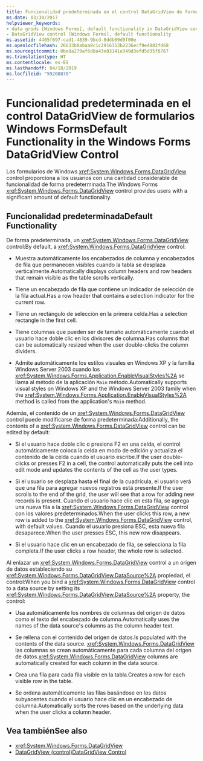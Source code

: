 ```yaml
---
title: Funcionalidad predeterminada en el control DataGridView de formularios Windows Forms
ms.date: 03/30/2017
helpviewer_keywords:
- data grids [Windows Forms], default functionality in DataGridView control
- DataGridView control [Windows Forms], default functionality
ms.assetid: 4405f697-cad1-4839-9bcd-8ddb09d9f00e
ms.openlocfilehash: 26633b0abaa8c1c2916153b2236ecf9e4982fd68
ms.sourcegitcommit: 0be8a279af6d8a43e03141e349d3efd5d35f8767
ms.translationtype: HT
ms.contentlocale: es-ES
ms.lasthandoff: 04/18/2019
ms.locfileid: "59208870"
---
```

# <a name="default-functionality-in-the-windows-forms-datagridview-control"></a><span data-ttu-id="3f0be-102">Funcionalidad predeterminada en el control DataGridView de formularios Windows Forms</span><span class="sxs-lookup"><span data-stu-id="3f0be-102">Default Functionality in the Windows Forms DataGridView Control</span></span>
<span data-ttu-id="3f0be-103">Los formularios de Windows <xref:System.Windows.Forms.DataGridView> control proporciona a los usuarios con una cantidad considerable de funcionalidad de forma predeterminada.</span><span class="sxs-lookup"><span data-stu-id="3f0be-103">The Windows Forms <xref:System.Windows.Forms.DataGridView> control provides users with a significant amount of default functionality.</span></span>  
  
## <a name="default-functionality"></a><span data-ttu-id="3f0be-104">Funcionalidad predeterminada</span><span class="sxs-lookup"><span data-stu-id="3f0be-104">Default Functionality</span></span>  
 <span data-ttu-id="3f0be-105">De forma predeterminada, un <xref:System.Windows.Forms.DataGridView> control:</span><span class="sxs-lookup"><span data-stu-id="3f0be-105">By default, a <xref:System.Windows.Forms.DataGridView> control:</span></span>  
  
-   <span data-ttu-id="3f0be-106">Muestra automáticamente los encabezados de columna y encabezados de fila que permanecen visibles cuando la tabla se desplaza verticalmente.</span><span class="sxs-lookup"><span data-stu-id="3f0be-106">Automatically displays column headers and row headers that remain visible as the table scrolls vertically.</span></span>  
  
-   <span data-ttu-id="3f0be-107">Tiene un encabezado de fila que contiene un indicador de selección de la fila actual.</span><span class="sxs-lookup"><span data-stu-id="3f0be-107">Has a row header that contains a selection indicator for the current row.</span></span>  
  
-   <span data-ttu-id="3f0be-108">Tiene un rectángulo de selección en la primera celda.</span><span class="sxs-lookup"><span data-stu-id="3f0be-108">Has a selection rectangle in the first cell.</span></span>  
  
-   <span data-ttu-id="3f0be-109">Tiene columnas que pueden ser de tamaño automáticamente cuando el usuario hace doble clic en los divisores de columna.</span><span class="sxs-lookup"><span data-stu-id="3f0be-109">Has columns that can be automatically resized when the user double-clicks the column dividers.</span></span>  
  
-   <span data-ttu-id="3f0be-110">Admite automáticamente los estilos visuales en Windows XP y la familia Windows Server 2003 cuando los <xref:System.Windows.Forms.Application.EnableVisualStyles%2A> se llama al método de la aplicación `Main` método.</span><span class="sxs-lookup"><span data-stu-id="3f0be-110">Automatically supports visual styles on Windows XP and the Windows Server 2003 family when the <xref:System.Windows.Forms.Application.EnableVisualStyles%2A> method is called from the application's `Main` method.</span></span>  
  
 <span data-ttu-id="3f0be-111">Además, el contenido de un <xref:System.Windows.Forms.DataGridView> control puede modificarse de forma predeterminada:</span><span class="sxs-lookup"><span data-stu-id="3f0be-111">Additionally, the contents of a <xref:System.Windows.Forms.DataGridView> control can be edited by default:</span></span>  
  
-   <span data-ttu-id="3f0be-112">Si el usuario hace doble clic o presiona F2 en una celda, el control automáticamente coloca la celda en modo de edición y actualiza el contenido de la celda cuando el usuario escribe.</span><span class="sxs-lookup"><span data-stu-id="3f0be-112">If the user double-clicks or presses F2 in a cell, the control automatically puts the cell into edit mode and updates the contents of the cell as the user types.</span></span>  
  
-   <span data-ttu-id="3f0be-113">Si el usuario se desplaza hasta el final de la cuadrícula, el usuario verá que una fila para agregar nuevos registros está presente.</span><span class="sxs-lookup"><span data-stu-id="3f0be-113">If the user scrolls to the end of the grid, the user will see that a row for adding new records is present.</span></span> <span data-ttu-id="3f0be-114">Cuando el usuario hace clic en esta fila, se agrega una nueva fila a la <xref:System.Windows.Forms.DataGridView> control con los valores predeterminados.</span><span class="sxs-lookup"><span data-stu-id="3f0be-114">When the user clicks this row, a new row is added to the <xref:System.Windows.Forms.DataGridView> control, with default values.</span></span> <span data-ttu-id="3f0be-115">Cuando el usuario presiona ESC, esta nueva fila desaparece.</span><span class="sxs-lookup"><span data-stu-id="3f0be-115">When the user presses ESC, this new row disappears.</span></span>  
  
-   <span data-ttu-id="3f0be-116">Si el usuario hace clic en un encabezado de fila, se selecciona la fila completa.</span><span class="sxs-lookup"><span data-stu-id="3f0be-116">If the user clicks a row header, the whole row is selected.</span></span>  
  
 <span data-ttu-id="3f0be-117">Al enlazar un <xref:System.Windows.Forms.DataGridView> control a un origen de datos estableciendo su <xref:System.Windows.Forms.DataGridView.DataSource%2A> propiedad, el control:</span><span class="sxs-lookup"><span data-stu-id="3f0be-117">When you bind a <xref:System.Windows.Forms.DataGridView> control to a data source by setting its <xref:System.Windows.Forms.DataGridView.DataSource%2A> property, the control:</span></span>  
  
-   <span data-ttu-id="3f0be-118">Usa automáticamente los nombres de columnas del origen de datos como el texto del encabezado de columna.</span><span class="sxs-lookup"><span data-stu-id="3f0be-118">Automatically uses the names of the data source's columns as the column header text.</span></span>  
  
-   <span data-ttu-id="3f0be-119">Se rellena con el contenido del origen de datos.</span><span class="sxs-lookup"><span data-stu-id="3f0be-119">Is populated with the contents of the data source.</span></span> <span data-ttu-id="3f0be-120"><xref:System.Windows.Forms.DataGridView> las columnas se crean automáticamente para cada columna del origen de datos.</span><span class="sxs-lookup"><span data-stu-id="3f0be-120"><xref:System.Windows.Forms.DataGridView> columns are automatically created for each column in the data source.</span></span>  
  
-   <span data-ttu-id="3f0be-121">Crea una fila para cada fila visible en la tabla.</span><span class="sxs-lookup"><span data-stu-id="3f0be-121">Creates a row for each visible row in the table.</span></span>  
  
-   <span data-ttu-id="3f0be-122">Se ordena automáticamente las filas basándose en los datos subyacentes cuando el usuario hace clic en un encabezado de columna.</span><span class="sxs-lookup"><span data-stu-id="3f0be-122">Automatically sorts the rows based on the underlying data when the user clicks a column header.</span></span>  
  
## <a name="see-also"></a><span data-ttu-id="3f0be-123">Vea también</span><span class="sxs-lookup"><span data-stu-id="3f0be-123">See also</span></span>

- <xref:System.Windows.Forms.DataGridView>
- [<span data-ttu-id="3f0be-124">DataGridView (control)</span><span class="sxs-lookup"><span data-stu-id="3f0be-124">DataGridView Control</span></span>](datagridview-control-windows-forms.md)

